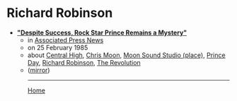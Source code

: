 # Richard Robinson

 - [**"Despite Success, Rock Star Prince Remains a Mystery"**](https://apnews.com/428fd09c0ece8239d5813dc73835d4fc)<ul><li>in [Associated Press News](https://apnews.com/)</li><li>on 25 February 1985</li><li>about [Central High](../../topics/central-high/index.md), [Chris Moon](../../topics/chris-moon/index.md), [Moon Sound Studio (place)](../../topics/place/moon-sound-studio/index.md), [Prince Day](../../topics/prince-day/index.md), [Richard Robinson](../../topics/richard-robinson/index.md), [The Revolution](../../topics/the-revolution/index.md)</li><li>([mirror](https://web.archive.org/web/*/https://apnews.com/428fd09c0ece8239d5813dc73835d4fc))</li><ul>

----

[Home](../index.md)
